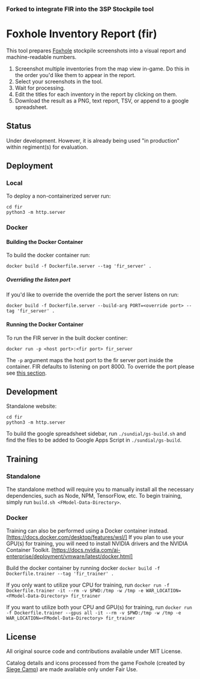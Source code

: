 ### Forked to integrate FIR into the 3SP Stockpile tool

# Foxhole Inventory Report (fir)

This tool prepares [Foxhole](https://www.foxholegame.com/about-foxhole) stockpile screenshots into a visual report and machine-readable numbers.

1. Screenshot multiple inventories from the map view in-game.  Do this in the order you'd like them to appear in the report.
2. Select your screenshots in the tool.
3. Wait for processing.
4. Edit the titles for each inventory in the report by clicking on them.
5. Download the result as a PNG, text report, TSV, or append to a google spreadsheet.

## Status

Under development. However, it is already being used "in production" within regiment(s) for evaluation. 

## Deployment
### Local
To deploy a non-containerized server run:
```
cd fir
python3 -m http.server
```
### Docker
#### Building the Docker Container
To build the docker container run:
```
docker build -f Dockerfile.server --tag 'fir_server' .
```

##### Overriding the listen port
If you'd like to override the override the port the server listens on run:
```
docker build -f Dockerfile.server --build-arg PORT=<override port> --tag 'fir_server' .
```
#### Running the Docker Container
To run the FIR server in the built docker continer:
```
docker run -p <host port>:<fir port> fir_server
```
The `-p` argument maps the host port to the fir server port inside the container. FIR defaults to listening on port
8000. To override the port please see [this section](#overriding-the-listen-port).

## Development

Standalone website:
```
cd fir
python3 -m http.server
```

To build the google spreadsheet sidebar, run `./sundial/gs-build.sh` and find the files to be added to Google Apps Script in `./sundial/gs-build`.

## Training

### Standalone

The standalone method will require you to manually install all the necessary dependencies, such as Node, NPM, TensorFlow, etc.
To begin training, simply run `build.sh <FModel-Data-Directory>`.

### Docker

Training can also be performed using a Docker container instead. [https://docs.docker.com/desktop/features/wsl/]
If you plan to use your GPU(s) for training, you will need to install NVIDIA drivers and the NVIDIA Container Toolkit. [https://docs.nvidia.com/ai-enterprise/deployment/vmware/latest/docker.html]

Build the docker container by running docker `docker build -f Dockerfile.trainer --tag 'fir_trainer' .`

If you only want to utilize your CPU for training, run `docker run -f Dockerfile.trainer -it --rm -v $PWD:/tmp -w /tmp -e WAR_LOCATION=<FModel-Data-Directory> fir_trainer`

If you want to utilize both your CPU and GPU(s) for training, run `docker run -f Dockerfile.trainer --gpus all -it --rm -v $PWD:/tmp -w /tmp -e WAR_LOCATION=<FModel-Data-Directory> fir_trainer`

## License

All original source code and contributions available under MIT License.

Catalog details and icons processed from the game Foxhole (created by [Siege Camp](https://www.siegecamp.com/)) are made available only under Fair Use.
